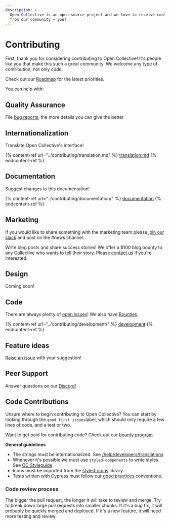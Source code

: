 ```yaml
---
description: >-
  Open Collective is an open source project and we love to receive contributions
  from our community — you!
---
```


# Contributing

First, thank you for considering contributing to Open Collective! It's people like you that make this such a great community. We welcome any type of contribution, not only code.

Check out our [Roadmap](../product/roadmap.md) for the latest priorities.

You can help with:&#x20;

## **Quality Assurance**

File [bug reports](https://github.com/opencollective/opencollective/issues), the more details you can give the better

## **Internationalization**

Translate Open Collective's interface!

{% content-ref url="../contributing/translation.md" %}
[translation.md](../contributing/translation.md)
{% endcontent-ref %}

## **Documentation**

Suggest changes to this documentation!

{% content-ref url="../contributing/documentation/" %}
[documentation](../contributing/documentation/)
{% endcontent-ref %}

## **Marketing**

If you would like to share something with the marketing team please [join our slack](https://join.slack.com/t/opencollective/shared\_invite/zt-xek9a734-56GAr18qSi54n5YYJXZYtg) and post on the #news channel.&#x20;

Write blog posts and share success stories! We offer a $100 blog bounty to any Collective who wants to tell their story. Please [contact us](https://opencollective.com/contact) if you're interested.

## **Design**

Coming soon!&#x20;

## **Code**

There are always plenty of [open issues](https://github.com/OpenCollective/OpenCollective/issues)! We also have [Bounties](../contributing/development/bounties.md).

{% content-ref url="../contributing/development/" %}
[development](../contributing/development/)
{% endcontent-ref %}

## **Feature ideas**

[Raise an issue](https://github.com/opencollective/opencollective/issues/) with your suggestion!

## **Peer Support**

Answer questions on our [Discord](https://discord.opencollective.com)!&#x20;

## Code Contributions

Unsure where to begin contributing to Open Collective? You can start by looking through the `good first issues`label, which should only require a few lines of code, and a test or two.

Want to get paid for contributing code? Check out our [bounty program](../contributing/development/bounties.md).

**General guidelines**

* The strings must be internationalized. See [/help/developers/translations](https://docs.opencollective.com/help/developers/translations)
* Whenever it's possible we must use `styled-components` to write styles. See [OC Styleguide](https://styleguide.opencollective.com/)
* Icons must be imported from the [styled-icons](http://styled-icons.js.org/) library.
* Tests written with Cypress must follow our [good practices](https://docs.opencollective.com/help/developers/testing-with-cypress) conventions.

### Code review process

The bigger the pull request, the longer it will take to review and merge. Try to break down large pull requests into smaller chunks. If it's a bug fix, it will probably be quickly merged and deployed. If it's a new feature, it will need more testing and review.
